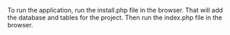 To run the application, run the install.php file in the browser. That will add the database and tables for the project.
Then run the index.php file in the browser.
